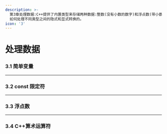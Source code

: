 ```yaml
---
description: >-
  第3章处理数据:C++提供了内置类型来存储两种数据:整数(没有小数的数字)和浮点数(带小数的数字)。为满足程序员的各种需求，C++为每一种数据都提供了几个类型。本章将要讨论这些类型，包括创建变量和编写各种类型的常量。另外，还将讨论C++是
  如何处理不同类型之间的隐式和显式转换的。
icon: '3'
---
```


# 处理数据

### 3.1 简单变量





***

### 3.2 const 限定符







***

### 3.3 浮点数





***

### 3.4 C++算术运算符











